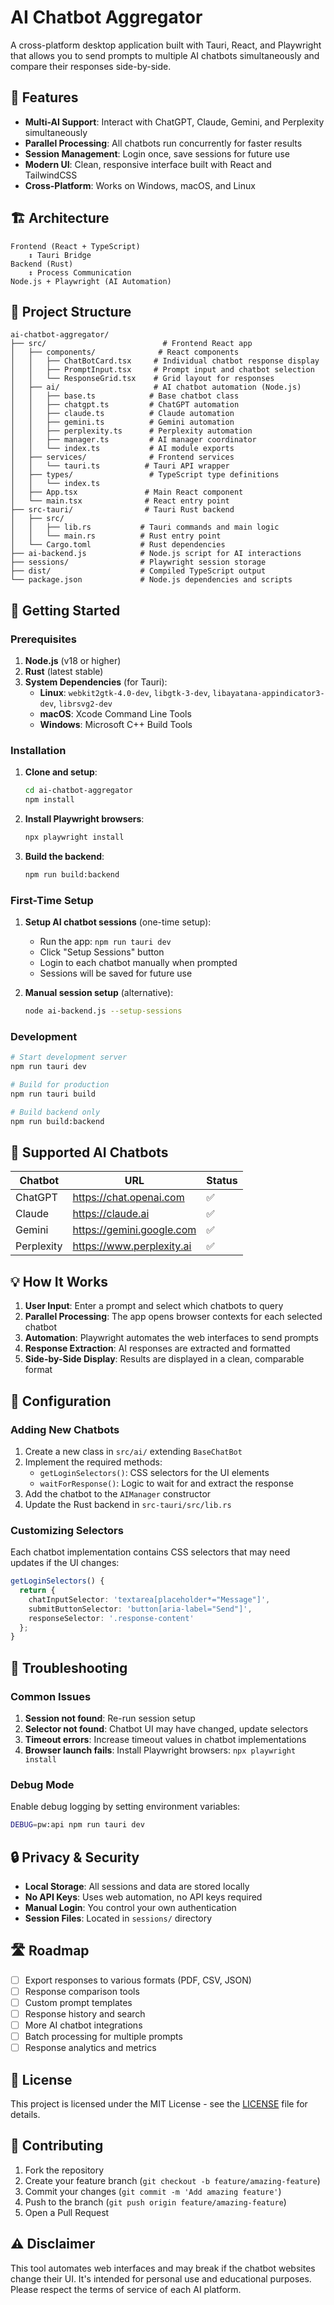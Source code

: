 # AI Chatbot Aggregator

A cross-platform desktop application built with Tauri, React, and Playwright that allows you to send prompts to multiple AI chatbots simultaneously and compare their responses side-by-side.

## 🎯 Features

- **Multi-AI Support**: Interact with ChatGPT, Claude, Gemini, and Perplexity simultaneously
- **Parallel Processing**: All chatbots run concurrently for faster results
- **Session Management**: Login once, save sessions for future use
- **Modern UI**: Clean, responsive interface built with React and TailwindCSS
- **Cross-Platform**: Works on Windows, macOS, and Linux

## 🏗️ Architecture

```
Frontend (React + TypeScript)
    ↕️ Tauri Bridge
Backend (Rust)
    ↕️ Process Communication
Node.js + Playwright (AI Automation)
```

## 📁 Project Structure

```
ai-chatbot-aggregator/
├── src/                          # Frontend React app
│   ├── components/              # React components
│   │   ├── ChatBotCard.tsx     # Individual chatbot response display
│   │   ├── PromptInput.tsx     # Prompt input and chatbot selection
│   │   └── ResponseGrid.tsx    # Grid layout for responses
│   ├── ai/                     # AI chatbot automation (Node.js)
│   │   ├── base.ts            # Base chatbot class
│   │   ├── chatgpt.ts         # ChatGPT automation
│   │   ├── claude.ts          # Claude automation
│   │   ├── gemini.ts          # Gemini automation
│   │   ├── perplexity.ts      # Perplexity automation
│   │   ├── manager.ts         # AI manager coordinator
│   │   └── index.ts           # AI module exports
│   ├── services/              # Frontend services
│   │   └── tauri.ts          # Tauri API wrapper
│   ├── types/                 # TypeScript type definitions
│   │   └── index.ts
│   ├── App.tsx               # Main React component
│   └── main.tsx              # React entry point
├── src-tauri/                # Tauri Rust backend
│   ├── src/
│   │   ├── lib.rs           # Tauri commands and main logic
│   │   └── main.rs          # Rust entry point
│   └── Cargo.toml           # Rust dependencies
├── ai-backend.js            # Node.js script for AI interactions
├── sessions/                # Playwright session storage
├── dist/                    # Compiled TypeScript output
└── package.json             # Node.js dependencies and scripts
```

## 🚀 Getting Started

### Prerequisites

1. **Node.js** (v18 or higher)
2. **Rust** (latest stable)
3. **System Dependencies** (for Tauri):
   - **Linux**: `webkit2gtk-4.0-dev`, `libgtk-3-dev`, `libayatana-appindicator3-dev`, `librsvg2-dev`
   - **macOS**: Xcode Command Line Tools
   - **Windows**: Microsoft C++ Build Tools

### Installation

1. **Clone and setup**:
   ```bash
   cd ai-chatbot-aggregator
   npm install
   ```

2. **Install Playwright browsers**:
   ```bash
   npx playwright install
   ```

3. **Build the backend**:
   ```bash
   npm run build:backend
   ```

### First-Time Setup

1. **Setup AI chatbot sessions** (one-time setup):
   - Run the app: `npm run tauri dev`
   - Click "Setup Sessions" button
   - Login to each chatbot manually when prompted
   - Sessions will be saved for future use

2. **Manual session setup** (alternative):
   ```bash
   node ai-backend.js --setup-sessions
   ```

### Development

```bash
# Start development server
npm run tauri dev

# Build for production
npm run tauri build

# Build backend only
npm run build:backend
```

## 🤖 Supported AI Chatbots

| Chatbot | URL | Status |
|---------|-----|--------|
| ChatGPT | https://chat.openai.com | ✅ |
| Claude | https://claude.ai | ✅ |
| Gemini | https://gemini.google.com | ✅ |
| Perplexity | https://www.perplexity.ai | ✅ |

## 💡 How It Works

1. **User Input**: Enter a prompt and select which chatbots to query
2. **Parallel Processing**: The app opens browser contexts for each selected chatbot
3. **Automation**: Playwright automates the web interfaces to send prompts
4. **Response Extraction**: AI responses are extracted and formatted
5. **Side-by-Side Display**: Results are displayed in a clean, comparable format

## 🔧 Configuration

### Adding New Chatbots

1. Create a new class in `src/ai/` extending `BaseChatBot`
2. Implement the required methods:
   - `getLoginSelectors()`: CSS selectors for the UI elements
   - `waitForResponse()`: Logic to wait for and extract the response
3. Add the chatbot to the `AIManager` constructor
4. Update the Rust backend in `src-tauri/src/lib.rs`

### Customizing Selectors

Each chatbot implementation contains CSS selectors that may need updates if the UI changes:

```typescript
getLoginSelectors() {
  return {
    chatInputSelector: 'textarea[placeholder*="Message"]',
    submitButtonSelector: 'button[aria-label="Send"]',
    responseSelector: '.response-content'
  };
}
```

## 🐛 Troubleshooting

### Common Issues

1. **Session not found**: Re-run session setup
2. **Selector not found**: Chatbot UI may have changed, update selectors
3. **Timeout errors**: Increase timeout values in chatbot implementations
4. **Browser launch fails**: Install Playwright browsers: `npx playwright install`

### Debug Mode

Enable debug logging by setting environment variables:
```bash
DEBUG=pw:api npm run tauri dev
```

## 🔒 Privacy & Security

- **Local Storage**: All sessions and data are stored locally
- **No API Keys**: Uses web automation, no API keys required
- **Manual Login**: You control your own authentication
- **Session Files**: Located in `sessions/` directory

## 🛣️ Roadmap

- [ ] Export responses to various formats (PDF, CSV, JSON)
- [ ] Response comparison tools
- [ ] Custom prompt templates
- [ ] Response history and search
- [ ] More AI chatbot integrations
- [ ] Batch processing for multiple prompts
- [ ] Response analytics and metrics

## 📄 License

This project is licensed under the MIT License - see the [LICENSE](LICENSE) file for details.

## 🤝 Contributing

1. Fork the repository
2. Create your feature branch (`git checkout -b feature/amazing-feature`)
3. Commit your changes (`git commit -m 'Add amazing feature'`)
4. Push to the branch (`git push origin feature/amazing-feature`)
5. Open a Pull Request

## ⚠️ Disclaimer

This tool automates web interfaces and may break if the chatbot websites change their UI. It's intended for personal use and educational purposes. Please respect the terms of service of each AI platform.
